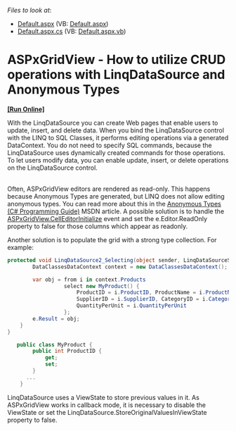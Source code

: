 <!-- default file list -->
*Files to look at*:

* [Default.aspx](./CS/WebSite/Default.aspx) (VB: [Default.aspx](./VB/WebSite/Default.aspx))
* [Default.aspx.cs](./CS/WebSite/Default.aspx.cs) (VB: [Default.aspx.vb](./VB/WebSite/Default.aspx.vb))
<!-- default file list end -->
# ASPxGridView - How to utilize CRUD operations with LinqDataSource and Anonymous Types
<!-- run online -->
**[[Run Online]](https://codecentral.devexpress.com/e3557/)**
<!-- run online end -->


<p>With the LinqDataSource you can create Web pages that enable users to update, insert, and delete data.  When you bind the LinqDataSource control with the LINQ to SQL Classes, it performs editing operations via a generated DataContext. You do not need to specify SQL commands, because the LinqDataSource uses dynamically created commands for those operations. To let users modify data, you can enable update, insert, or delete operations on the LinqDataSource control. </p><p><br />
Often, ASPxGridView editors are rendered as read-only. This happens because Anonymous Types are generated, but LINQ does not allow editing anonymous types. You can read more about this in the <a href="http://msdn.microsoft.com/en-us/library/bb397696%28v=vs.90%29.aspx"><u>Anonymous Types (C# Programming Guide)</u></a> MSDN article. A possible solution is to handle the <a href="http://documentation.devexpress.com/#AspNet/DevExpressWebASPxGridViewASPxGridView_CellEditorInitializetopic"><u>ASPxGridView.CellEditorInitialize</u></a> event and set the e.Editor.ReadOnly property to false for those columns which appear as readonly. </p><p>Another solution is to populate the grid with a strong type collection. For example: </p>

```cs
protected void LinqDataSource2_Selecting(object sender, LinqDataSourceSelectEventArgs e) {
        DataClassesDataContext context = new DataClassesDataContext();

        var obj = from i in context.Products
                  select new MyProduct() {
                      ProductID = i.ProductID, ProductName = i.ProductName,
                      SupplierID = i.SupplierID, CategoryID = i.CategoryID,
                      QuantityPerUnit = i.QuantityPerUnit
                  };
        e.Result = obj;
    }
}

   public class MyProduct {
        public int ProductID {
            get;
            set;
        }
      ...
    } 

```

<p>LinqDataSource uses a ViewState to store previous values in it. As ASPxGridView works in callback mode, it is necessary to disable the ViewState or set the LinqDataSource.StoreOriginalValuesInViewState property to false.</p>

<br/>



